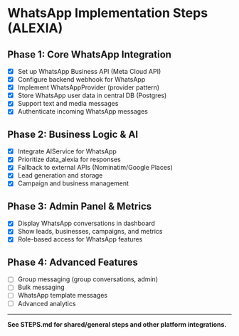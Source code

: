 # WhatsApp Implementation Steps (ALEXIA)

## Phase 1: Core WhatsApp Integration
- [x] Set up WhatsApp Business API (Meta Cloud API)
- [x] Configure backend webhook for WhatsApp
- [x] Implement WhatsAppProvider (provider pattern)
- [x] Store WhatsApp user data in central DB (Postgres)
- [x] Support text and media messages
- [x] Authenticate incoming WhatsApp messages

## Phase 2: Business Logic & AI
- [x] Integrate AIService for WhatsApp
- [x] Prioritize data_alexia for responses
- [x] Fallback to external APIs (Nominatim/Google Places)
- [x] Lead generation and storage
- [x] Campaign and business management

## Phase 3: Admin Panel & Metrics
- [x] Display WhatsApp conversations in dashboard
- [x] Show leads, businesses, campaigns, and metrics
- [x] Role-based access for WhatsApp features

## Phase 4: Advanced Features
- [ ] Group messaging (group conversations, admin)
- [ ] Bulk messaging
- [ ] WhatsApp template messages
- [ ] Advanced analytics

---

**See STEPS.md for shared/general steps and other platform integrations.**
